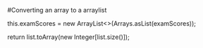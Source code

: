 #Converting an array to a arraylist

this.examScores = new ArrayList<>(Arrays.asList(examScores));

return list.toArray(new Integer[list.size()]);